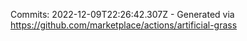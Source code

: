 Commits: 2022-12-09T22:26:42.307Z - Generated via https://github.com/marketplace/actions/artificial-grass
<br>
